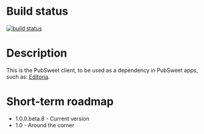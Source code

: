 # Build status

[![build status](https://gitlab.coko.foundation/pubsweet/pubsweet-client/badges/master/build.svg)](https://gitlab.coko.foundation/pubsweet/pubsweet-client/builds)

# Description

This is the PubSweet client, to be used as a dependency in PubSweet apps, such as: [Editoria](https://gitlab.coko.foundation/editoria/editoria).

# Short-term roadmap

- 1.0.0.beta.8 - Current version
- 1.0 - Around the corner
